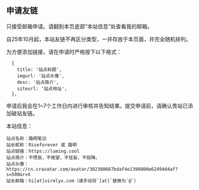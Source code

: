 ## 申请友链

只接受邮箱申请。请翻到本页底部“本站信息”处查看我的邮箱。

自25年10月起，本站友链不再区分类型，一并存放于本页面，并完全随机排列。

为方便添加链接，请在申请时严格按下以下格式：

```
  {
    title: '站点标题',
    imgurl: '站点头像',
    desc: '站点简介',
    siteurl: '站点地址',
  },
```

申请后我会在1~7个工作日内进行审核并告知结果。提交申请前，请确认贵站已添加破站友链。

本站信息：

```
站点名称：路明笔记
站长昵称：Riseforever 或 路明
站点链接：https://luming.cool
站点简介：不慌张，不绝望，不狂妄，不投降。
站点头像：https://cn.cravatar.com/avatar/302380667bdaf4e1390800e62494d4af?s=500&r=X
站长邮箱：hi[at]virelyx.com（请手动将`[at]`替换为`@`）
```


